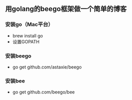## 用golang的beego框架做一个简单的博客

### 安装go（Mac平台）
- brew install go
- 设置GOPATH

### 安装beego
- go get github.com/astaxie/beego

### 安装bee
- go get github.com/beego/bee
